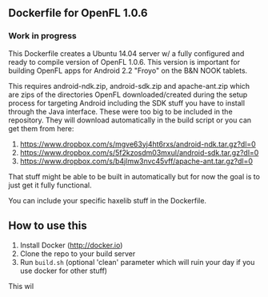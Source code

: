 ## Dockerfile for OpenFL 1.0.6
### Work in progress

This Dockerfile creates a Ubuntu 14.04 server w/ a fully configured
and ready to compile version of OpenFL 1.0.6.  This version is important
for building OpenFL apps for Android 2.2 "Froyo" on the B&N NOOK tablets.

This requires android-ndk.zip, android-sdk.zip and apache-ant.zip
which are zips of the directories OpenFL downloaded/created during the
setup process for targeting Android including the SDK stuff you have
to install through the Java interface.  These were too big to be
included in the repository.  They will download automatically in the
build script or you can get them from here:

1. https://www.dropbox.com/s/mgve63yj4ht6rxs/android-ndk.tar.gz?dl=0
2. https://www.dropbox.com/s/5f2kzosdm03mxul/android-sdk.tar.gz?dl=0
3. https://www.dropbox.com/s/b4jlmw3nvc45vff/apache-ant.tar.gz?dl=0

That stuff might be able to be built in automatically but for now
the goal is to just get it fully functional.

You can include your specific haxelib stuff in the Dockerfile.

## How to use this

1. Install Docker (http://docker.io)
2. Clone the repo to your build server
3. Run `build.sh` (optional 'clean' parameter which will ruin your day if you use docker for other stuff)

This wil
